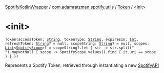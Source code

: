 [SpotifyKotlinWrapper](../../index.md) / [com.adamratzman.spotify.utils](../index.md) / [Token](index.md) / [&lt;init&gt;](./-init-.md)

# &lt;init&gt;

`Token(accessToken: `[`String`](https://kotlinlang.org/api/latest/jvm/stdlib/kotlin/-string/index.html)`, tokenType: `[`String`](https://kotlinlang.org/api/latest/jvm/stdlib/kotlin/-string/index.html)`, expiresIn: `[`Int`](https://kotlinlang.org/api/latest/jvm/stdlib/kotlin/-int/index.html)`, refreshToken: `[`String`](https://kotlinlang.org/api/latest/jvm/stdlib/kotlin/-string/index.html)`? = null, scopeString: `[`String`](https://kotlinlang.org/api/latest/jvm/stdlib/kotlin/-string/index.html)`? = null, scopes: `[`List`](https://kotlinlang.org/api/latest/jvm/stdlib/kotlin.collections/-list/index.html)`<`[`SpotifyScope`](../../com.adamratzman.spotify.main/-spotify-scope/index.md)`>? = scopeString?.let { str ->
        str.split(" ").mapNotNull { scope -> SpotifyScope.values().find { it.uri == scope } }
    })`

Represents a Spotify Token, retrieved through instantiating a new [SpotifyAPI](#)

